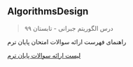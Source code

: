 ## AlgorithmsDesign

> درس الگوریتم جبرانی - تابستان ۹۹


راهنمای فهرست ارائه سوالات امتحان پایان ترم

 [لیست ارائه سوالات پایان ترم](https://github.com/AliRazavi-edu/PNU_3983/blob/master/AlgorithmsDesign/list.pdf)
